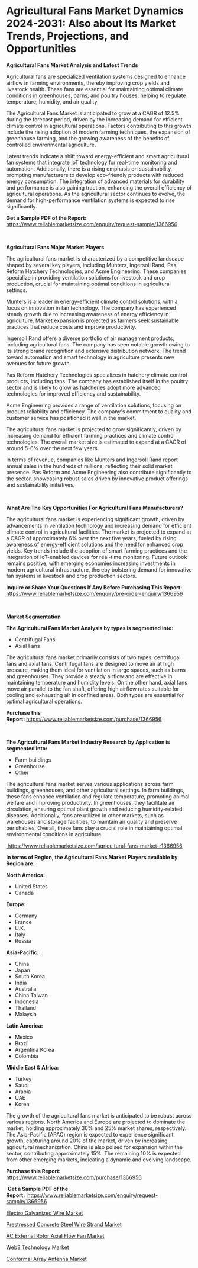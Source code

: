 <p><h1>Agricultural Fans Market Dynamics 2024-2031: Also about Its Market Trends, Projections, and Opportunities</h1></p><p><strong>Agricultural Fans Market Analysis and Latest Trends</strong></p>
<p><p>Agricultural fans are specialized ventilation systems designed to enhance airflow in farming environments, thereby improving crop yields and livestock health. These fans are essential for maintaining optimal climate conditions in greenhouses, barns, and poultry houses, helping to regulate temperature, humidity, and air quality.</p><p>The Agricultural Fans Market is anticipated to grow at a CAGR of 12.5% during the forecast period, driven by the increasing demand for efficient climate control in agricultural operations. Factors contributing to this growth include the rising adoption of modern farming techniques, the expansion of greenhouse farming, and the growing awareness of the benefits of controlled environmental agriculture. </p><p>Latest trends indicate a shift toward energy-efficient and smart agricultural fan systems that integrate IoT technology for real-time monitoring and automation. Additionally, there is a rising emphasis on sustainability, prompting manufacturers to develop eco-friendly products with reduced energy consumption. The integration of advanced materials for durability and performance is also gaining traction, enhancing the overall efficiency of agricultural operations. As the agricultural sector continues to evolve, the demand for high-performance ventilation systems is expected to rise significantly.</p></p>
<p><strong>Get a Sample PDF of the Report:&nbsp;</strong> <a href="https://www.reliablemarketsize.com/enquiry/request-sample/1366956?utm_campaign=1842&utm_medium=2&utm_source=Github&utm_content=ia&utm_term=06122024&utm_id=agricultural-fans">https://www.reliablemarketsize.com/enquiry/request-sample/1366956</a></p>
<p>&nbsp;</p>
<p><strong>Agricultural Fans Major Market Players</strong></p>
<p><p>The agricultural fans market is characterized by a competitive landscape shaped by several key players, including Munters, Ingersoll Rand, Pas Reform Hatchery Technologies, and Acme Engineering. These companies specialize in providing ventilation solutions for livestock and crop production, crucial for maintaining optimal conditions in agricultural settings.</p><p>Munters is a leader in energy-efficient climate control solutions, with a focus on innovation in fan technology. The company has experienced steady growth due to increasing awareness of energy efficiency in agriculture. Market expansion is projected as farmers seek sustainable practices that reduce costs and improve productivity.</p><p>Ingersoll Rand offers a diverse portfolio of air management products, including agricultural fans. The company has seen notable growth owing to its strong brand recognition and extensive distribution network. The trend toward automation and smart technology in agriculture presents new avenues for future growth.</p><p>Pas Reform Hatchery Technologies specializes in hatchery climate control products, including fans. The company has established itself in the poultry sector and is likely to grow as hatcheries adopt more advanced technologies for improved efficiency and sustainability.</p><p>Acme Engineering provides a range of ventilation solutions, focusing on product reliability and efficiency. The company's commitment to quality and customer service has positioned it well in the market.</p><p>The agricultural fans market is projected to grow significantly, driven by increasing demand for efficient farming practices and climate control technologies. The overall market size is estimated to expand at a CAGR of around 5-6% over the next few years. </p><p>In terms of revenue, companies like Munters and Ingersoll Rand report annual sales in the hundreds of millions, reflecting their solid market presence. Pas Reform and Acme Engineering also contribute significantly to the sector, showcasing robust sales driven by innovative product offerings and sustainability initiatives.</p></p>
<p>&nbsp;</p>
<p><strong>What Are The Key Opportunities For Agricultural Fans Manufacturers?</strong></p>
<p><p>The agricultural fans market is experiencing significant growth, driven by advancements in ventilation technology and increasing demand for efficient climate control in agricultural facilities. The market is projected to expand at a CAGR of approximately 6% over the next five years, fueled by rising awareness of energy-efficient solutions and the need for enhanced crop yields. Key trends include the adoption of smart farming practices and the integration of IoT-enabled devices for real-time monitoring. Future outlook remains positive, with emerging economies increasing investments in modern agricultural infrastructure, thereby bolstering demand for innovative fan systems in livestock and crop production sectors.</p></p>
<p><strong>Inquire or Share Your Questions If Any Before Purchasing This Report:</strong> <a href="https://www.reliablemarketsize.com/enquiry/pre-order-enquiry/1366956?utm_campaign=1842&utm_medium=2&utm_source=Github&utm_content=ia&utm_term=06122024&utm_id=agricultural-fans">https://www.reliablemarketsize.com/enquiry/pre-order-enquiry/1366956</a></p>
<p>&nbsp;</p>
<p><strong>Market Segmentation</strong></p>
<p><strong>The Agricultural Fans Market Analysis by types is segmented into:</strong></p>
<p><ul><li>Centrifugal Fans</li><li>Axial Fans</li></ul></p>
<p><p>The agricultural fans market primarily consists of two types: centrifugal fans and axial fans. Centrifugal fans are designed to move air at high pressure, making them ideal for ventilation in large spaces, such as barns and greenhouses. They provide a steady airflow and are effective in maintaining temperature and humidity levels. On the other hand, axial fans move air parallel to the fan shaft, offering high airflow rates suitable for cooling and exhausting air in confined areas. Both types are essential for optimal agricultural operations.</p></p>
<p><strong>Purchase this Report:&nbsp;</strong><a href="https://www.reliablemarketsize.com/purchase/1366956?utm_campaign=1842&utm_medium=2&utm_source=Github&utm_content=ia&utm_term=06122024&utm_id=agricultural-fans">https://www.reliablemarketsize.com/purchase/1366956</a></p>
<p>&nbsp;</p>
<p><strong>The Agricultural Fans Market Industry Research by Application is segmented into:</strong></p>
<p><ul><li>Farm buildings</li><li>Greenhouse</li><li>Other</li></ul></p>
<p><p>The agricultural fans market serves various applications across farm buildings, greenhouses, and other agricultural settings. In farm buildings, these fans enhance ventilation and regulate temperature, promoting animal welfare and improving productivity. In greenhouses, they facilitate air circulation, ensuring optimal plant growth and reducing humidity-related diseases. Additionally, fans are utilized in other markets, such as warehouses and storage facilities, to maintain air quality and preserve perishables. Overall, these fans play a crucial role in maintaining optimal environmental conditions in agriculture.</p></p>
<p><a href="https://www.reliablemarketsize.com/agricultural-fans-market-r1366956?utm_campaign=1842&utm_medium=2&utm_source=Github&utm_content=ia&utm_term=06122024&utm_id=agricultural-fans">&nbsp;https://www.reliablemarketsize.com/agricultural-fans-market-r1366956</a></p>
<p><strong>In terms of Region, the Agricultural Fans Market Players available by Region are:</strong></p>
<p>
    <p> <strong> North America: </strong>
        <ul>
            <li>United States</li>
            <li>Canada</li>
        </ul>
        </p> 
    <p> <strong> Europe: </strong>
        <ul>
            <li>Germany</li>
            <li>France</li>
            <li>U.K.</li>
            <li>Italy</li>
            <li>Russia</li>
        </ul>
        </p> 
    <p> <strong> Asia-Pacific: </strong>
        <ul>
            <li>China</li>
            <li>Japan</li>
            <li>South Korea</li>
            <li>India</li>
            <li>Australia</li>
            <li>China Taiwan</li>
            <li>Indonesia</li>
            <li>Thailand</li>
            <li>Malaysia</li>
        </ul>
        </p> 
    <p> <strong> Latin America: </strong>
        <ul>
            <li>Mexico</li>
            <li>Brazil</li>
            <li>Argentina Korea</li>
            <li>Colombia</li>
        </ul>
        </p> 
    <p> <strong> Middle East & Africa: </strong>
        <ul>
            <li>Turkey</li>
            <li>Saudi</li>
            <li>Arabia</li>
            <li>UAE</li>
            <li>Korea</li>
        </ul>
    </p>
    </p>
<p><p>The growth of the agricultural fans market is anticipated to be robust across various regions. North America and Europe are projected to dominate the market, holding approximately 30% and 25% market shares, respectively. The Asia-Pacific (APAC) region is expected to experience significant growth, capturing around 20% of the market, driven by increasing agricultural mechanization. China is also poised for expansion within the sector, contributing approximately 15%. The remaining 10% is expected from other emerging markets, indicating a dynamic and evolving landscape.</p></p>
<p><strong>Purchase this Report: </strong><a href="https://www.reliablemarketsize.com/purchase/1366956?utm_campaign=1842&utm_medium=2&utm_source=Github&utm_content=ia&utm_term=06122024&utm_id=agricultural-fans">https://www.reliablemarketsize.com/purchase/1366956</a></p>
<p>&nbsp;<strong>Get a Sample PDF of the Report:&nbsp;&nbsp;</strong><a href="https://www.reliablemarketsize.com/enquiry/request-sample/1366956?utm_campaign=1842&utm_medium=2&utm_source=Github&utm_content=ia&utm_term=06122024&utm_id=agricultural-fans">https://www.reliablemarketsize.com/enquiry/request-sample/1366956</a></p>
<p><strong></strong></p>
<p><p><a href="https://issuu.com/reportprime-2/docs/electro-galvanized-wire-market-size-2030.pptx?utm_campaign=1842&utm_medium=2&utm_source=Github&utm_content=ia&utm_term=06122024&utm_id=agricultural-fans">Electro Galvanized Wire Market</a></p><p><a href="https://www.linkedin.com/pulse/market-insights-prestressed-concrete-steel-wire-strandmarket-uqine?utm_campaign=1842&utm_medium=2&utm_source=Github&utm_content=ia&utm_term=06122024&utm_id=agricultural-fans">Prestressed Concrete Steel Wire Strand Market</a></p><p><a href="https://issuu.com/reportprime-2/docs/ac-external-rotor-axial-flow-fan-market-size-2030.?utm_campaign=1842&utm_medium=2&utm_source=Github&utm_content=ia&utm_term=06122024&utm_id=agricultural-fans">AC External Rotor Axial Flow Fan Market</a></p><p><a href="https://www.linkedin.com/pulse/market-revenue-growth-forecast-web3-technology-101-cagr-from-2024-mmayf?utm_campaign=1842&utm_medium=2&utm_source=Github&utm_content=ia&utm_term=06122024&utm_id=agricultural-fans">Web3 Technology Market</a></p><p><a href="https://www.linkedin.com/pulse/detailed-market-research-conformal-array-antenna-analysis-cagr-rmqde?utm_campaign=1842&utm_medium=2&utm_source=Github&utm_content=ia&utm_term=06122024&utm_id=agricultural-fans">Conformal Array Antenna Market</a></p></p>